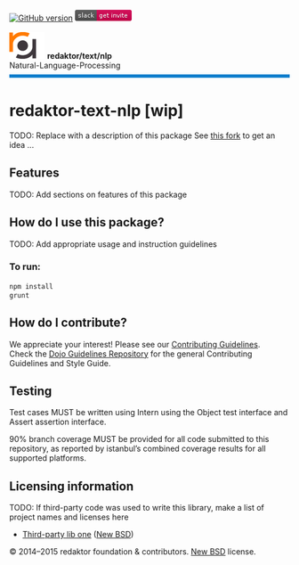 [![GitHub version](https://badge.fury.io/gh/redaktor%2Fnlp.svg)](http://badge.fury.io/gh/redaktor%2Fnlp) 
[![slack](https://raw.githubusercontent.com/redaktor/style/master/assets/readme/shields/slackInvite.png)](https://redaktor-slackin.herokuapp.com)
<br><br>
[![logo](https://raw.githubusercontent.com/redaktor/style/master/assets/readme/logo.png)](#)
**redaktor/text/nlp**<br>
Natural-Language-Processing<br>
[![-](https://raw.githubusercontent.com/redaktor/style/master/assets/readme/lineBlue.png)](#)<br>

# redaktor-text-nlp [wip]

TODO: Replace with a description of this package
See [this fork](https://github.com/redaktor/nlp_compromise) to get an idea ...

## Features

TODO: Add sections on features of this package

## How do I use this package?

TODO: Add appropriate usage and instruction guidelines
### To run:
```
npm install
grunt
```

## How do I contribute?

We appreciate your interest!
Please see our [Contributing Guidelines](./contributing.md#readme).<br>
Check the [Dojo Guidelines Repository](https://github.com/dojo/guidelines#readme) for the
general Contributing Guidelines and Style Guide.

## Testing

Test cases MUST be written using Intern using the Object test interface and Assert assertion interface.

90% branch coverage MUST be provided for all code submitted to this repository, as reported by istanbul’s combined coverage results for all supported platforms.

## Licensing information

TODO: If third-party code was used to write this library, make a list of project names and licenses here

* [Third-party lib one](https//github.com/foo/bar) ([New BSD](http://opensource.org/licenses/BSD-3-Clause))

© 2014–2015 redaktor foundation & contributors. [New BSD](http://opensource.org/licenses/BSD-3-Clause) license.
